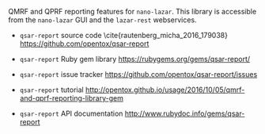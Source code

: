 QMRF and QPRF reporting features for `nano-lazar`. This library is accessible from the `nano-lazar` GUI and the `lazar-rest` webservices.

* `qsar-report` source code \cite{rautenberg_micha_2016_179038}
  <https://github.com/opentox/qsar-report>

* `qsar-report` Ruby gem library
  <https://rubygems.org/gems/qsar-report/>

* `qsar-report` issue tracker
  <https://github.com/opentox/qsar-report/issues>

* `qsar-report` tutorial
  <http://opentox.github.io/usage/2016/10/05/qmrf-and-qprf-reporting-library-gem>

* `qsar-report` API documentation
  <http://www.rubydoc.info/gems/qsar-report>
